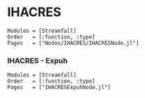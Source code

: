 # IHACRES

```@autodocs
Modules = [Streamfall]
Order   = [:function, :type]
Pages   = ["Nodes/IHACRES/IHACRESNode.jl"]
```

### IHACRES - Expuh

```@autodocs
Modules = [Streamfall]
Order   = [:function, :type]
Pages   = ["IHACRESExpuhNode.jl"]
```
